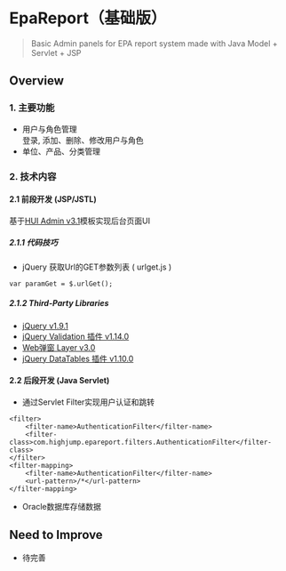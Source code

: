 # EpaReport（基础版）
> Basic Admin panels for EPA report system made with Java Model + Servlet + JSP 

## Overview

### 1. 主要功能
- 用户与角色管理  
登录, 添加、删除、修改用户与角色  
- 单位、产品、分类管理  

### 2. 技术内容
#### 2.1 前段开发 (JSP/JSTL) 
基于[HUI Admin v3.1](http://www.h-ui.net/H-ui.admin.shtml)模板实现后台页面UI  

##### 2.1.1 代码技巧
- jQuery 获取Url的GET参数列表 ( urlget.js )  
```
var paramGet = $.urlGet();
```

##### 2.1.2 Third-Party Libraries
- [jQuery v1.9.1](https://github.com/jquery/jquery)  
- [jQuery Validation 插件 v1.14.0](https://github.com/jquery-validation/jquery-validation)
- [Web弹窗 Layer v3.0](http://layer.layui.com/)
- [jQuery DataTables 插件 v1.10.0](https://github.com/DataTables/DataTables)  

#### 2.2 后段开发 (Java Servlet) 

- 通过Servlet Filter实现用户认证和跳转
```
<filter>
	<filter-name>AuthenticationFilter</filter-name>
	<filter-class>com.highjump.epareport.filters.AuthenticationFilter</filter-class>
</filter>
<filter-mapping>
	<filter-name>AuthenticationFilter</filter-name>
	<url-pattern>/*</url-pattern>
</filter-mapping>
```  
- Oracle数据库存储数据
  
## Need to Improve  
- 待完善
